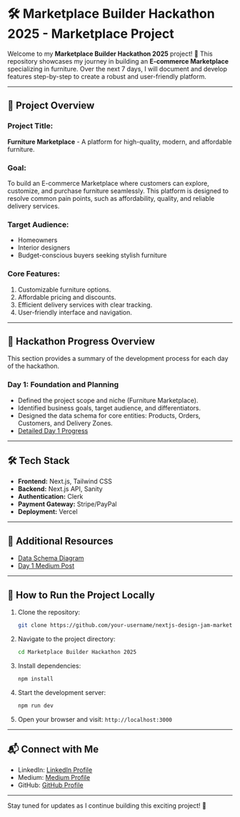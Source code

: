 # 🛠️ Marketplace Builder Hackathon 2025 - Marketplace Project

Welcome to my **Marketplace Builder Hackathon 2025** project! 🎉 This repository showcases my journey in building an **E-commerce Marketplace** specializing in furniture. Over the next 7 days, I will document and develop features step-by-step to create a robust and user-friendly platform.

---

## 🚀 Project Overview

### **Project Title:**

**Furniture Marketplace** - A platform for high-quality, modern, and affordable furniture.

### **Goal:**

To build an E-commerce Marketplace where customers can explore, customize, and purchase furniture seamlessly. This platform is designed to resolve common pain points, such as affordability, quality, and reliable delivery services.

### **Target Audience:**

- Homeowners
- Interior designers
- Budget-conscious buyers seeking stylish furniture

### **Core Features:**

1. Customizable furniture options.
2. Affordable pricing and discounts.
3. Efficient delivery services with clear tracking.
4. User-friendly interface and navigation.

---

## 📅 Hackathon Progress Overview

This section provides a summary of the development process for each day of the hackathon.

### **Day 1: Foundation and Planning**

- Defined the project scope and niche (Furniture Marketplace).
- Identified business goals, target audience, and differentiators.
- Designed the data schema for core entities: Products, Orders, Customers, and Delivery Zones.
- [Detailed Day 1 Progress](./day1_marketplace_progress.md)

---

## 🛠️ Tech Stack

- **Frontend:** Next.js, Tailwind CSS
- **Backend:** Next.js API, Sanity
- **Authentication:** Clerk
- **Payment Gateway:** Stripe/PayPal
- **Deployment:** Vercel

---

## 📖 Additional Resources

- [Data Schema Diagram](https://app.eraser.io/workspace/Ux8HAqE3Acfn4DrUns0r?origin=share)
- [Day 1 Medium Post](https://medium.com/@muhammadrehan125768/hackathon-day-1-samajhaye-gaye-concepts-aur-data-schema-banane-ka-process-b7116744746d)

---

## 🚀 How to Run the Project Locally

1. Clone the repository:
   ```bash
   git clone https://github.com/your-username/nextjs-design-jam-marketplace.git
   ```
2. Navigate to the project directory:
   ```bash
   cd Marketplace Builder Hackathon 2025
   ```
3. Install dependencies:
   ```bash
   npm install
   ```
4. Start the development server:
   ```bash
   npm run dev
   ```
5. Open your browser and visit: `http://localhost:3000`

---

## 📬 Connect with Me

- LinkedIn: [LinkedIn Profile](https://linkedin.com/in/rehantechforge)
- Medium: [Medium Profile](https://medium.com/@muhammadrehan125768)
- GitHub: [GitHub Profile](https://github.com/RehanTechForge)

---

Stay tuned for updates as I continue building this exciting project! 🚀
